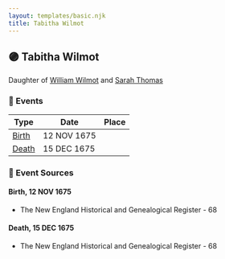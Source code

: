 ```yaml
---
layout: templates/basic.njk
title: Tabitha Wilmot
---
```

## 🟣 Tabitha Wilmot

Daughter of [William Wilmot](/people/4/47205976) and [Sarah Thomas](/people/2/28506175)

### 📆 Events

Type | Date | Place
------ | ------ | ------
[Birth](#event-2c518046-30e3-4fac-8df8-f022578c322b) | 12 NOV 1675 |
[Death](#event-465b21ce-571e-4272-a541-4e747d9a947a) | 15 DEC 1675 |

### 📰 Event Sources

#### <a id="event-2c518046-30e3-4fac-8df8-f022578c322b"></a> Birth, 12 NOV 1675
* The New England Historical and Genealogical Register  - 68

#### <a id="event-465b21ce-571e-4272-a541-4e747d9a947a"></a> Death, 15 DEC 1675
* The New England Historical and Genealogical Register  - 68